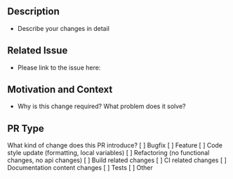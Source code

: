 ## Description
- Describe your changes in detail

## Related Issue

- Please link to the issue here:

## Motivation and Context
- Why is this change required? What problem does it solve?


## PR Type
What kind of change does this PR introduce?
[ ] Bugfix
[ ] Feature
[ ] Code style update (formatting, local variables)
[ ] Refactoring (no functional changes, no api changes)
[ ] Build related changes
[ ] CI related changes
[ ] Documentation content changes
[ ] Tests
[ ] Other
